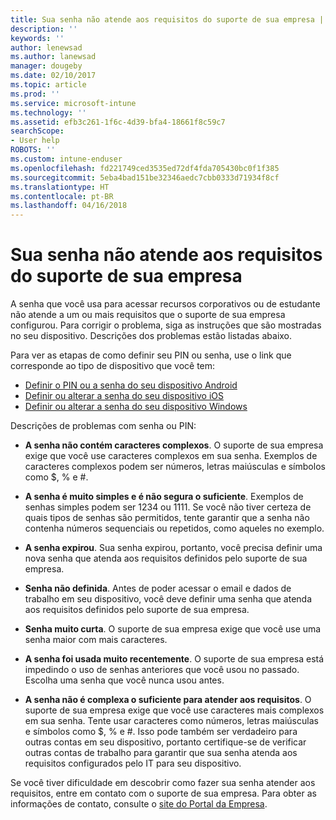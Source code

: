 ```yaml
---
title: Sua senha não atende aos requisitos do suporte de sua empresa | Microsoft Docs
description: ''
keywords: ''
author: lenewsad
ms.author: lanewsad
manager: dougeby
ms.date: 02/10/2017
ms.topic: article
ms.prod: ''
ms.service: microsoft-intune
ms.technology: ''
ms.assetid: efb3c261-1f6c-4d39-bfa4-18661f8c59c7
searchScope:
- User help
ROBOTS: ''
ms.custom: intune-enduser
ms.openlocfilehash: fd221749ced3535ed72df4fda705430bc0f1f385
ms.sourcegitcommit: 5eba4bad151be32346aedc7cbb0333d71934f8cf
ms.translationtype: HT
ms.contentlocale: pt-BR
ms.lasthandoff: 04/16/2018
---
```

# <a name="your-password-does-not-meet-your-company-supports-requirements"></a>Sua senha não atende aos requisitos do suporte de sua empresa

A senha que você usa para acessar recursos corporativos ou de estudante não atende a um ou mais requisitos que o suporte de sua empresa configurou. Para corrigir o problema, siga as instruções que são mostradas no seu dispositivo. Descrições dos problemas estão listadas abaixo.

Para ver as etapas de como definir seu PIN ou senha, use o link que corresponde ao tipo de dispositivo que você tem:

- [Definir o PIN ou a senha do seu dispositivo Android](set-your-pin-or-password-android.md)
- [Definir ou alterar a senha do seu dispositivo iOS](set-or-change-your-passcode-ios.md)
- [Definir ou alterar a senha do seu dispositivo Windows](set-or-change-your-password-windows.md)

Descrições de problemas com senha ou PIN:

- **A senha não contém caracteres complexos**. O suporte de sua empresa exige que você use caracteres complexos em sua senha. Exemplos de caracteres complexos podem ser números, letras maiúsculas e símbolos como $, % e #.

- **A senha é muito simples e é não segura o suficiente**. Exemplos de senhas simples podem ser 1234 ou 1111. Se você não tiver certeza de quais tipos de senhas são permitidos, tente garantir que a senha não contenha números sequenciais ou repetidos, como aqueles no exemplo.

- **A senha expirou**. Sua senha expirou, portanto, você precisa definir uma nova senha que atenda aos requisitos definidos pelo suporte de sua empresa.

- **Senha não definida**. Antes de poder acessar o email e dados de trabalho em seu dispositivo, você deve definir uma senha que atenda aos requisitos definidos pelo suporte de sua empresa.

- **Senha muito curta**. O suporte de sua empresa exige que você use uma senha maior com mais caracteres.

- **A senha foi usada muito recentemente**. O suporte de sua empresa está impedindo o uso de senhas anteriores que você usou no passado. Escolha uma senha que você nunca usou antes.

- **A senha não é complexa o suficiente para atender aos requisitos**. O suporte de sua empresa exige que você use caracteres mais complexos em sua senha. Tente usar caracteres como números, letras maiúsculas e símbolos como $, % e #. Isso pode também ser verdadeiro para outras contas em seu dispositivo, portanto certifique-se de verificar outras contas de trabalho para garantir que sua senha atenda aos requisitos configurados pelo IT para seu dispositivo.

Se você tiver dificuldade em descobrir como fazer sua senha atender aos requisitos, entre em contato com o suporte de sua empresa. Para obter as informações de contato, consulte o [site do Portal da Empresa](https://portal.manage.microsoft.com#HelpDeskDialog).
